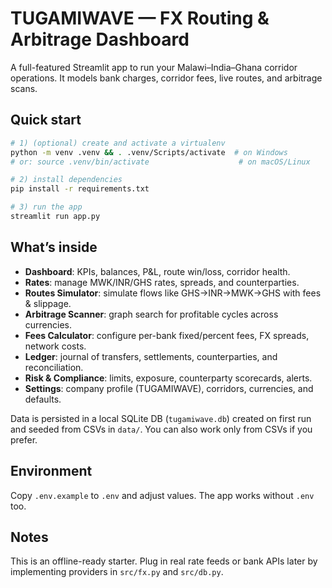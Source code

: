 # TUGAMIWAVE — FX Routing & Arbitrage Dashboard

A full-featured Streamlit app to run your Malawi–India–Ghana corridor operations.
It models bank charges, corridor fees, live routes, and arbitrage scans.

## Quick start
```bash
# 1) (optional) create and activate a virtualenv
python -m venv .venv && . .venv/Scripts/activate  # on Windows
# or: source .venv/bin/activate                    # on macOS/Linux

# 2) install dependencies
pip install -r requirements.txt

# 3) run the app
streamlit run app.py
```

## What’s inside
- **Dashboard**: KPIs, balances, P&L, route win/loss, corridor health.
- **Rates**: manage MWK/INR/GHS rates, spreads, and counterparties.
- **Routes Simulator**: simulate flows like GHS→INR→MWK→GHS with fees & slippage.
- **Arbitrage Scanner**: graph search for profitable cycles across currencies.
- **Fees Calculator**: configure per-bank fixed/percent fees, FX spreads, network costs.
- **Ledger**: journal of transfers, settlements, counterparties, and reconciliation.
- **Risk & Compliance**: limits, exposure, counterparty scorecards, alerts.
- **Settings**: company profile (TUGAMIWAVE), corridors, currencies, and defaults.

Data is persisted in a local SQLite DB (`tugamiwave.db`) created on first run and
seeded from CSVs in `data/`. You can also work only from CSVs if you prefer.

## Environment
Copy `.env.example` to `.env` and adjust values. The app works without `.env` too.

## Notes
This is an offline-ready starter. Plug in real rate feeds or bank APIs later by
implementing providers in `src/fx.py` and `src/db.py`.
